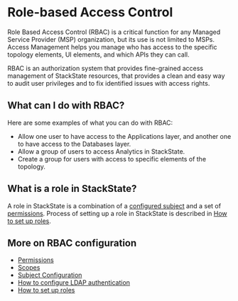 # Role-based Access Control

Role Based Access Control \(RBAC\) is a critical function for any Managed Service Provider \(MSP\) organization, but its use is not limited to MSPs. Access Management helps you manage who has access to the specific topology elements, UI elements, and which APIs they can call.

RBAC is an authorization system that provides fine-grained access management of StackState resources, that provides a clean and easy way to audit user privileges and to fix identified issues with access rights.

## What can I do with RBAC?

Here are some examples of what you can do with RBAC:

* Allow one user to have access to the Applications layer, and another one to have access to the Databases layer.
* Allow a group of users to access Analytics in StackState.
* Create a group for users with access to specific elements of the topology.

## What is a role in StackState?

A role in StackState is a combination of a [configured subject](../configure/subject_configuration.md) and a set of [permissions](../configure/permissions.md). Process of setting up a role in StackState is described in [How to set up roles](../configure/how_to_set_up_roles.md).

## More on RBAC configuration

* [Permissions](../configure/permissions.md)
* [Scopes](../configure/scopes_in_rbac.md)
* [Subject Configuration](../configure/subject_configuration.md)
* [How to configure LDAP authentication](../configure/how_to_configure_ldap_authentication.md)
* [How to set up roles](../configure/how_to_set_up_roles.md)

